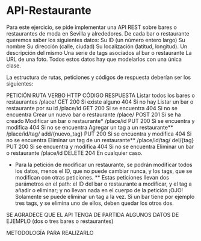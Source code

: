 # API-Restaurante

Para este ejercicio, se pide implementar una API REST sobre bares o restaurantes de moda en Sevilla y alrededores. De cada bar o restaurante queremos saber los siguientes datos:
Su ID (un número entero largo)
Su nombre
Su dirección (calle, ciudad)
Su localización (latitud, longitud).
Un descripción del mismo
Una serie de tags asociados al bar o restaurante
La URL de una foto.
Todos estos datos hay que modelarlos con una única clase.

La estructura de rutas, peticiones y códigos de respuesta deberían ser los siguientes:

PETICIÓN
RUTA
VERBO HTTP
CÓDIGO RESPUESTA
Listar todos los bares o restaurantes
/place/
GET
200 Si existe alguno
404 Si no hay
Listar un bar o restaurante por su id
/place/id
GET
200 Si se encuentra
404 Si no se encuentra
Crear un nuevo bar o restaurante
/place/
POST
201 Si se ha creado
Modificar un bar o restaurante*
/place/id
PUT
200 Si se encuentra y modifica
404 Si no se encuentra
Agregar un tag a un restaurante**
/place/id/tag/
add/{nuevo_tag}
PUT
200 Si se encuentra y modifica
404 Si no se encuentra
Eliminar un tag de un restaurante**
/place/id/tag/
del/{tag}
PUT
200 Si se encuentra y modifica
404 Si no se encuentra
Eliminar un bar o restaurante
/place/id
DELETE
204 En cualquier caso.


* Para la petición de modificar un restaurante, se podrán modificar todos los datos, menos el ID, que no puede cambiar nunca, y los tags, que se modifican con otras peticiones.
** Estas peticiones llevan dos parámetros en el path: el ID del bar o restaurante a modificar, y el tag a añadir o eliminar; y no llevan nada en el cuerpo de la petición ¡OJO! Solamente se puede eliminar un tag a la vez. Si un bar tiene por ejemplo tres tags, y se elimina uno de ellos, deben quedar los otros dos.

SE AGRADECE QUE EL API TENGA DE PARTIDA ALGUNOS DATOS DE EJEMPLO (dos o tres bares o restaurantes)

METODOLOGÍA PARA REALIZARLO

